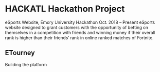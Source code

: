 # HACKATL Hackathon Project
eSports Website, Emory University Hackathon               		                                          Oct. 2018 – Present
eSports website designed to grant customers with the opportunity of betting on themselves in a competition with friends and winning money if their overall rank is higher than their friends’ rank in online ranked matches of Fortnite.

## ETourney

Building the platform

